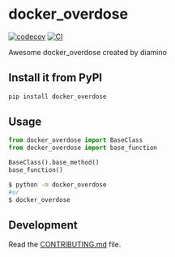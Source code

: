 # docker_overdose

[![codecov](https://codecov.io/gh/diamino/docker-overdose/branch/main/graph/badge.svg?token=docker-overdose_token_here)](https://codecov.io/gh/diamino/docker-overdose)
[![CI](https://github.com/diamino/docker-overdose/actions/workflows/main.yml/badge.svg)](https://github.com/diamino/docker-overdose/actions/workflows/main.yml)

Awesome docker_overdose created by diamino

## Install it from PyPI

```bash
pip install docker_overdose
```

## Usage

```py
from docker_overdose import BaseClass
from docker_overdose import base_function

BaseClass().base_method()
base_function()
```

```bash
$ python -m docker_overdose
#or
$ docker_overdose
```

## Development

Read the [CONTRIBUTING.md](CONTRIBUTING.md) file.
